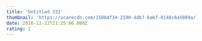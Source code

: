 ```yaml
---
title: 'Untitled 332'
thumbnail: 'https://ucarecdn.com/15084f34-2190-4db7-ba6f-0148c6a5089a/'
date: 2016-11-22T21:25:06.000Z
rating: 2
---
```

